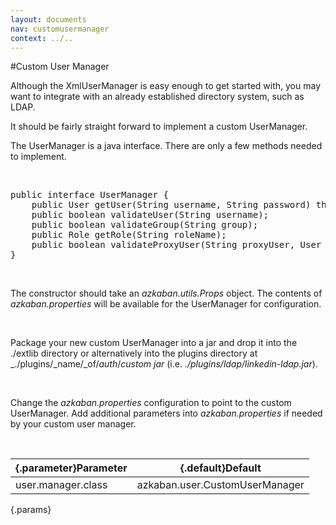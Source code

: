 ```yaml
---
layout: documents
nav: customusermanager
context: ../..
---
```


#Custom User Manager

Although the XmlUserManager is easy enough to get started with, you may want
to integrate with an already established directory system, such as LDAP.

It should be fairly straight forward to implement a custom UserManager.

The UserManager is a java interface. There are only a few methods needed to implement.

<br/>
<pre class="code">
public interface UserManager {
	public User getUser(String username, String password) throws UserManagerException;
	public boolean validateUser(String username);
	public boolean validateGroup(String group);
	public Role getRole(String roleName);
	public boolean validateProxyUser(String proxyUser, User realUser);
}
</pre>
<br/>

The constructor should take an _azkaban.utils.Props_ object. The contents of _azkaban.properties_ will
be available for the UserManager for configuration.

<br/>

Package your new custom UserManager into a jar and drop it into the ./extlib directory or 
alternatively into the plugins directory at _./plugins/_name/_of/_auth_/_custom jar_ (i.e. _./plugins/ldap/linkedin-ldap.jar_).

<br/>

Change the _azkaban.properties_ configuration to point to the custom UserManager. Add additional
parameters into _azkaban.properties_ if needed by your custom user manager.

<br/>

|{.parameter}Parameter |{.default}Default               |
|----------------------|--------------------------------|
|user.manager.class    | azkaban.user.CustomUserManager |
{.params}





